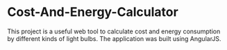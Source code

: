 # Cost-And-Energy-Calculator
This project is a useful web tool to calculate cost and energy consumption by different kinds of light bulbs.
The application was built using AngularJS.
